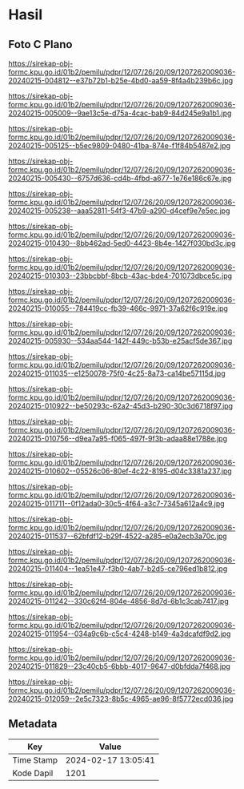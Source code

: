 # Hasil

## Foto C Plano

https://sirekap-obj-formc.kpu.go.id/01b2/pemilu/pdpr/12/07/26/20/09/1207262009036-20240215-004812--e37b72b1-b25e-4bd0-aa59-8f4a4b239b6c.jpg

https://sirekap-obj-formc.kpu.go.id/01b2/pemilu/pdpr/12/07/26/20/09/1207262009036-20240215-005009--9ae13c5e-d75a-4cac-bab9-84d245e9a1b1.jpg

https://sirekap-obj-formc.kpu.go.id/01b2/pemilu/pdpr/12/07/26/20/09/1207262009036-20240215-005125--b5ec9809-0480-41ba-874e-f1f84b5487e2.jpg

https://sirekap-obj-formc.kpu.go.id/01b2/pemilu/pdpr/12/07/26/20/09/1207262009036-20240215-005430--6757d636-cd4b-4fbd-a677-1e76e186c67e.jpg

https://sirekap-obj-formc.kpu.go.id/01b2/pemilu/pdpr/12/07/26/20/09/1207262009036-20240215-005238--aaa52811-54f3-47b9-a290-d4cef9e7e5ec.jpg

https://sirekap-obj-formc.kpu.go.id/01b2/pemilu/pdpr/12/07/26/20/09/1207262009036-20240215-010430--8bb462ad-5ed0-4423-8b4e-1427f030bd3c.jpg

https://sirekap-obj-formc.kpu.go.id/01b2/pemilu/pdpr/12/07/26/20/09/1207262009036-20240215-010303--23bbcbbf-8bcb-43ac-bde4-701073dbce5c.jpg

https://sirekap-obj-formc.kpu.go.id/01b2/pemilu/pdpr/12/07/26/20/09/1207262009036-20240215-010055--784419cc-fb39-466c-9971-37a62f6c919e.jpg

https://sirekap-obj-formc.kpu.go.id/01b2/pemilu/pdpr/12/07/26/20/09/1207262009036-20240215-005930--534aa544-142f-449c-b53b-e25acf5de367.jpg

https://sirekap-obj-formc.kpu.go.id/01b2/pemilu/pdpr/12/07/26/20/09/1207262009036-20240215-011035--e1250078-75f0-4c25-8a73-ca14be57115d.jpg

https://sirekap-obj-formc.kpu.go.id/01b2/pemilu/pdpr/12/07/26/20/09/1207262009036-20240215-010922--be50293c-62a2-45d3-b290-30c3d6718f97.jpg

https://sirekap-obj-formc.kpu.go.id/01b2/pemilu/pdpr/12/07/26/20/09/1207262009036-20240215-010756--d9ea7a95-f065-497f-9f3b-adaa88e1788e.jpg

https://sirekap-obj-formc.kpu.go.id/01b2/pemilu/pdpr/12/07/26/20/09/1207262009036-20240215-010602--05526c06-80ef-4c22-8195-d04c3381a237.jpg

https://sirekap-obj-formc.kpu.go.id/01b2/pemilu/pdpr/12/07/26/20/09/1207262009036-20240215-011711--0f12ada0-30c5-4f64-a3c7-7345a612a4c9.jpg

https://sirekap-obj-formc.kpu.go.id/01b2/pemilu/pdpr/12/07/26/20/09/1207262009036-20240215-011537--62bfdf12-b29f-4522-a285-e0a2ecb3a70c.jpg

https://sirekap-obj-formc.kpu.go.id/01b2/pemilu/pdpr/12/07/26/20/09/1207262009036-20240215-011404--1ea51e47-f3b0-4ab7-b2d5-ce796ed1b812.jpg

https://sirekap-obj-formc.kpu.go.id/01b2/pemilu/pdpr/12/07/26/20/09/1207262009036-20240215-011242--330c62f4-804e-4856-8d7d-6b1c3cab7417.jpg

https://sirekap-obj-formc.kpu.go.id/01b2/pemilu/pdpr/12/07/26/20/09/1207262009036-20240215-011954--034a9c6b-c5c4-4248-b149-4a3dcafdf9d2.jpg

https://sirekap-obj-formc.kpu.go.id/01b2/pemilu/pdpr/12/07/26/20/09/1207262009036-20240215-011829--23c40cb5-6bbb-4017-9647-d0bfdda7f468.jpg

https://sirekap-obj-formc.kpu.go.id/01b2/pemilu/pdpr/12/07/26/20/09/1207262009036-20240215-012059--2e5c7323-8b5c-4965-ae96-8f5772ecd036.jpg


## Metadata

| Key        | Value               |
| ---------- | ------------------- |
| Time Stamp | 2024-02-17 13:05:41 |
| Kode Dapil | 1201                |



